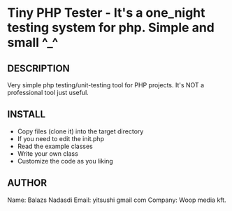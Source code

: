 Tiny PHP Tester - It's a one_night testing system for php. Simple and small ^_^
====================================

## DESCRIPTION
Very simple php testing/unit-testing tool for PHP projects.
It's NOT a professional tool just useful.

## INSTALL
 * Copy files (clone it) into the target directory
 * If you need to edit the init.php
 * Read the example classes
 * Write your own class
 * Customize the code as you liking

## AUTHOR
  Name:    Balazs Nadasdi
  Email:   yitsushi gmail com
  Company: Woop media kft.
